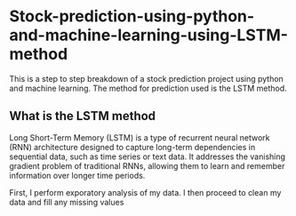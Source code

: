 # Stock-prediction-using-python-and-machine-learning-using-LSTM-method
This is a step to step breakdown of a stock prediction project using python and machine learning. The method for prediction used is the LSTM method.

## What is the LSTM method 
Long Short-Term Memory (LSTM) is a type of recurrent neural network (RNN) architecture designed to capture long-term dependencies in sequential data, such as time series or text data. It addresses the vanishing gradient problem of traditional RNNs, allowing them to learn and remember information over longer time periods.

First, I perform exporatory analysis of my data. I then proceed to clean my data and fill any missing values
